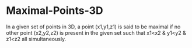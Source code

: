 # Maximal-Points-3D
In a given set of points in 3D, a point (x1,y1,z1) is said to be maximal if no other point (x2,y2,z2) is present in the given set such that x1&lt;x2 &amp; y1&lt;y2 &amp; z1&lt;z2 all simultaneously.
